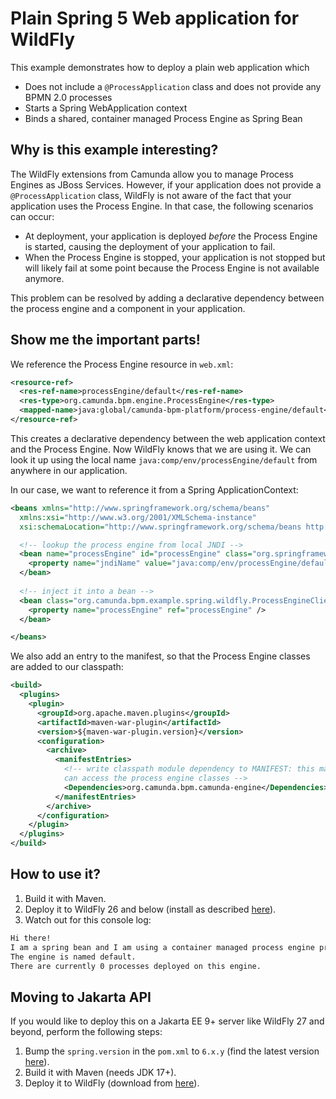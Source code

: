 # Plain Spring 5 Web application for WildFly

This example demonstrates how to deploy a plain web application which

  * Does not include a `@ProcessApplication` class and does not provide any BPMN 2.0 processes
  * Starts a Spring WebApplication context
  * Binds a shared, container managed Process Engine as Spring Bean

## Why is this example interesting?

The WildFly extensions from Camunda allow you to manage Process Engines as JBoss Services. However, 
if your application does not provide a `@ProcessApplication` class, WildFly is not aware of the
fact that your application uses the Process Engine. In that case, the following scenarios can occur:

  * At deployment, your application is deployed *before* the Process Engine is started, causing the 
    deployment of your application to fail.
  * When the Process Engine is stopped, your application is not stopped but will likely fail at some
    point because the Process Engine is not available anymore.

This problem can be resolved by adding a declarative dependency between the process engine and a 
component in your application.

## Show me the important parts!

We reference the Process Engine resource in `web.xml`:

```xml
<resource-ref>
  <res-ref-name>processEngine/default</res-ref-name>
  <res-type>org.camunda.bpm.engine.ProcessEngine</res-type>
  <mapped-name>java:global/camunda-bpm-platform/process-engine/default</mapped-name>
</resource-ref>
```

This creates a declarative dependency between the web application context and the Process Engine. 
Now WildFly knows that we are using it. We can look it up using the local name `java:comp/env/processEngine/default` 
from anywhere in our application.

In our case, we want to reference it from a Spring ApplicationContext:

```xml
<beans xmlns="http://www.springframework.org/schema/beans"
  xmlns:xsi="http://www.w3.org/2001/XMLSchema-instance"
  xsi:schemaLocation="http://www.springframework.org/schema/beans http://www.springframework.org/schema/beans/spring-beans.xsd">

  <!-- lookup the process engine from local JNDI -->
  <bean name="processEngine" id="processEngine" class="org.springframework.jndi.JndiObjectFactoryBean">
    <property name="jndiName" value="java:comp/env/processEngine/default" />
  </bean>
  
  <!-- inject it into a bean -->
  <bean class="org.camunda.bpm.example.spring.wildfly.ProcessEngineClient">
    <property name="processEngine" ref="processEngine" />
  </bean>

</beans>
```

We also add an entry to the manifest, so that the Process Engine classes are added to our classpath:

```xml
<build>
  <plugins>
    <plugin>
      <groupId>org.apache.maven.plugins</groupId>
      <artifactId>maven-war-plugin</artifactId>
      <version>${maven-war-plugin.version}</version>
      <configuration>
        <archive>
          <manifestEntries>
            <!-- write classpath module dependency to MANIFEST: this makes sure we 
            can access the process engine classes -->
            <Dependencies>org.camunda.bpm.camunda-engine</Dependencies>
          </manifestEntries>
        </archive>
      </configuration>
    </plugin>
  </plugins>
</build>
```

## How to use it?

1. Build it with Maven.
2. Deploy it to WildFly 26 and below (install as described [here][1]).
3. Watch out for this console log:

```bash
Hi there!
I am a spring bean and I am using a container managed process engine provided as JBoss Service for all applications to share.
The engine is named default.
There are currently 0 processes deployed on this engine.
```

## Moving to Jakarta API

If you would like to deploy this on a Jakarta EE 9+ server like WildFly 27 and beyond, perform the following steps:

1. Bump the `spring.version` in the `pom.xml` to `6.x.y` (find the latest version [here][2]).
2. Build it with Maven (needs JDK 17+).
3. Deploy it to WildFly (download from [here][3]).

[1]: https://docs.camunda.org/manual/latest/installation/full/jboss/manual/
[2]: https://central.sonatype.com/search?q=g%253Aorg.springframework%2520a%253Aspring-framework-bom
[3]: https://downloads.camunda.cloud/release/camunda-bpm/wildfly/

